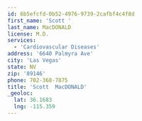 ```yaml
---
id: 6b5efcfd-0b52-4976-9739-2cafbf4c4f8d
first_name: 'Scott '
last_name: MacDONALD
license: M.D.
services:
  - 'Cardiovascular Diseases'
address: '6640 Palmyra Ave'
city: 'Las Vegas'
state: NV
zip: '89146'
phone: 702-368-7875
title: 'Scott  MacDONALD'
_geoloc:
  lat: 36.1683
  lng: -115.359
---
```

